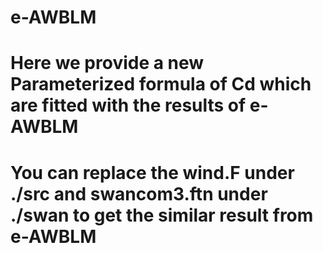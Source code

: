 # e-AWBLM
# Here we provide a new Parameterized formula of Cd which are fitted with the results of e-AWBLM
# You can replace the wind.F under ./src and swancom3.ftn under ./swan to get the similar result from e-AWBLM
